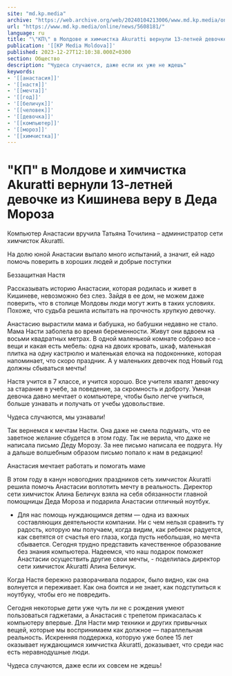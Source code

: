 ```yaml
---
site: "md.kp.media"
archive: "https://web.archive.org/web/20240104213006/www.md.kp.media/online/news/5608181/"
url: "https://www.md.kp.media/online/news/5608181/"
language: ru
title: "\"КП\" в Молдове и химчистка Akuratti вернули 13-летней девочке из Кишинева веру в Деда Мороза"
publication: '[[KP Media Moldova]]'
published: 2023-12-27T12:10:38.000Z+0300
section: Общество
description: "Чудеса случаются, даже если их уже не ждешь"
keywords:
- '[[анастасия]]'
- '[[настя]]'
- '[[мечта]]'
- '[[год]]'
- '[[беличук]]'
- '[[человек]]'
- '[[девочка]]'
- '[[компьютер]]'
- '[[мороз]]'
- '[[химчистка]]'
---
```


# "КП" в Молдове и химчистка Akuratti вернули 13-летней девочке из Кишинева веру в Деда Мороза

Компьютер Анастасии вручила Татьяна Точилина – администратор сети химчисток Akuratti.

На долю юной Анастасии выпало много испытаний, а значит, ей надо помочь поверить в хороших людей и добрые поступки

Беззащитная Настя

Рассказывать историю Анастасии, которая родилась и живет в Кишиневе, невозможно без слез. Зайдя в ее дом, не можем даже поверить, что в столице Молдовы люди могут жить в таких условиях. Похоже, что судьба решила испытать на прочность хрупкую девочку.

Анастасию вырастили мама и бабушка, но бабушки недавно не стало. Мама Насти заболела во время беременности. Живут они вдвоем на восьми квадратных метрах. В одной маленькой комнате собрано все - вещи и какая есть мебель: одна на двоих кровать, шкаф, маленькая плитка на одну кастрюлю и маленькая елочка на подоконнике, которая напоминает, что скоро праздник. А у маленьких девочек под Новый год должны сбываться мечты!

Настя учится в 7 классе, и учится хорошо. Все учителя хвалят девочку за старание в учебе, за поведение, за скромность и доброту. Умная девочка давно мечтает о компьютере, чтобы было легче учиться, больше узнавать и получать от учебы удовольствие.

Чудеса случаются, мы узнавали!

Так вернемся к мечтам Насти. Она даже не смела подумать, что ее заветное желание сбудется в этом году. Так не верила, что даже не написала письмо Деду Морозу. За нее письмо написала ее подруга. Ну а дальше волшебным образом письмо попало к нам в редакцию!

Анастасия мечтает работать и помогать маме

В этом году в канун новогодних праздников сеть химчисток Akuratti решила помочь Анастасии воплотить мечту в реальность. Директор сети химчисток Алина Беличук взяла на себя обязанности главной помощницы Деда Мороза и подарила Анастасии отличный ноутбук.

- Для нас помощь нуждающимся детям — одна из важных составляющих деятельности компании. Ни с чем нельзя сравнить ту радость, которую мы получаем, когда видим, как ребенок радуется, как светятся от счастья его глаза, когда пусть небольшая, но мечта сбывается. Сегодня трудно представить качественное образование без знания компьютера. Надеемся, что наш подарок поможет Анастасии осуществить другие свои мечты, - поделилась директор сети химчисток Akuratti Алина Беличук.

Когда Настя бережно разворачивала подарок, было видно, как она волнуется и переживает. Как она боится и не знает, как подступиться к ноутбуку, чтобы его не повредить.

Сегодня некоторые дети уже чуть ли не с рождения умеют пользоваться гаджетами, а Анастасия с трепетом прикасалась к компьютеру впервые. Для Насти мир техники и других привычных вещей, которые мы воспринимаем как должное — параллельная реальность. Искренняя поддержка, которую уже более 15 лет оказывает нуждающимся химчистка Akuratti, доказывает, что среди нас есть неравнодушные люди.

Чудеса случаются, даже если их совсем не ждешь!